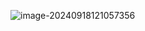 ![image-20240918121057356](F:\keeplearning\Web3-CTF-Intensive-CoLearning\Writeup\lianshus\pict\image-20240918121057356.png)